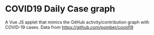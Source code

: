 # COVID19 Daily Case graph
A Vue JS applet that mimics the GitHub activity/contribution graph with COVID-19 cases. Data from https://github.com/pomber/covid19
